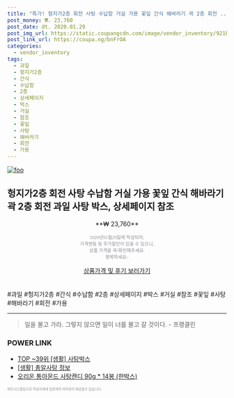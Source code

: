 ```yaml
--- 
title: "특가! 헝지가2층 회전 사탕 수납함 거실 가용 꽃잎 간식 해바라기 곽 2층 회전 ..." 
post_money: ₩. 23,760 
post_date: dt. 2020.01.29 
post_img_url: https://static.coupangcdn.com/image/vendor_inventory/921b/4038fe8ab76db429c78d15f1e7e74029a518dd48d7ea2da0cd201c524b89.jpg 
post_link_url: https://coupa.ng/bnFrOA 
categories: 
  - vendor_inventory 
tags: 
  - 과일 
  - 헝지가2층 
  - 간식 
  - 수납함 
  - 2층 
  - 상세페이지 
  - 박스 
  - 거실 
  - 참조 
  - 꽃잎 
  - 사탕 
  - 해바라기 
  - 회전 
  - 가용 
--- 
```

[![foo](https://static.coupangcdn.com/image/vendor_inventory/921b/4038fe8ab76db429c78d15f1e7e74029a518dd48d7ea2da0cd201c524b89.jpg)](https://coupa.ng/bnFrOA) 

## 헝지가2층 회전 사탕 수납함 거실 가용 꽃잎 간식 해바라기 곽 2층 회전 과일 사탕 박스, 상세페이지 참조 
<p style="text-align: center;">**₩ 23,760**</p> 
<p style="text-align: center;"><span style="color: #898c8f; font-family: Georgia,Times,serif; font-size: 0.75em;">2020년01월29일에 작성되어, <br>가격변동 및 추가할인이 있을 수 있으니,<br> 상품 가격을 꼭!확인해주세요.<br>행복하세요~</span> 
</p>	 
<div markdown="0" style="text-align: center;"><a href="https://coupa.ng/bnFrOA" class="btn btn--success">상품가격 및 후기 보러가기</a></div> 
<br><br> 
  #과일 #헝지가2층 #간식 #수납함 #2층 #상세페이지 #박스 #거실 #참조 #꽃잎 #사탕 #해바라기 #회전 #가용 
<hr> 

> 일을 몰고 가라. 그렇지 않으면 일이 너를 몰고 갈 것이다. - 프랭클린 


### POWER LINK

* <a href="https://blog.naver.com/an0733/221788444595" target="_blank"> TOP ~39위 [생활] 사탕박스</a>
* <a href="https://blog.naver.com/sakai111/221757681963" target="_blank"> [생활] 총알사탕 정보 </a>
* <a href="https://blog.naver.com/fasyy4321/221790756573" target="_blank">오리온 통아몬드 사탕캔디 90g * 14봉 (한박스)</a>

<span style="color: #898c8f; font-family: Georgia,Times,serif; font-size: 0.55em;">파트너스활동으로 작성자에게 일정액의 커미션이 제공될수 있습니다.</span> 
